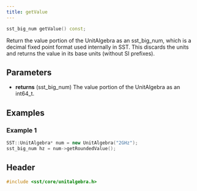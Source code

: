 ```yaml
---
title: getValue
---
```


```cpp
sst_big_num getValue() const;
```

Return the value portion of the UnitAlgebra as an sst_big_num, which is a decimal fixed point format used internally in SST. This discards the units and returns the value in its base units (without SI prefixes). 

## Parameters
* **returns** (sst_big_num) The value portion of the UnitAlgebra as an int64_t.

## Examples

### Example 1
```cpp
SST::UnitAlgebra* num = new UnitAlgebra("2GHz");
sst_big_num hz = num->getRoundedValue();
```

## Header
```cpp
#include <sst/core/unitalgebra.h>
```